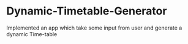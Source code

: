 # Dynamic-Timetable-Generator
Implemented an app which take some input from user and generate a dynamic Time-table
